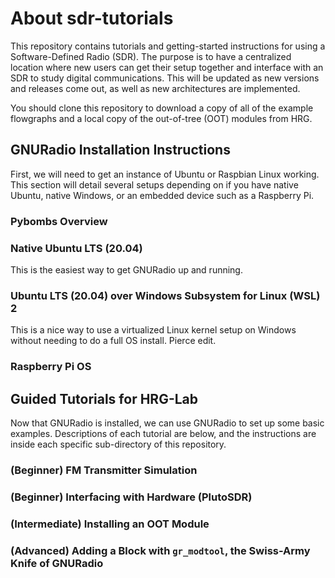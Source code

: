 # About sdr-tutorials
This repository contains tutorials and getting-started instructions for using a Software-Defined Radio (SDR). The purpose is to have a centralized location where new users can get their setup together and interface with an SDR to study digital communications. This will be updated as new versions and releases come out, as well as new architectures are implemented.

You should clone this repository to download a copy of all of the example flowgraphs and a local copy of the out-of-tree (OOT) modules from HRG.

## GNURadio Installation Instructions
First, we will need to get an instance of Ubuntu or Raspbian Linux working. This section will detail several setups depending on if you have native Ubuntu, native Windows, or an embedded device such as a Raspberry Pi.

### Pybombs Overview

### Native Ubuntu LTS (20.04)
This is the easiest way to get GNURadio up and running.

### Ubuntu LTS (20.04) over Windows Subsystem for Linux (WSL) 2
This is a nice way to use a virtualized Linux kernel setup on Windows without needing to do a full OS install. Pierce edit.

### Raspberry Pi OS


## Guided Tutorials for HRG-Lab
Now that GNURadio is installed, we can use GNURadio to set up some basic examples. Descriptions of each tutorial are below, and the instructions are inside each specific sub-directory of this repository.

### (Beginner) FM Transmitter Simulation

### (Beginner) Interfacing with Hardware (PlutoSDR)

### (Intermediate) Installing an OOT Module

### (Advanced) Adding a Block with `gr_modtool`, the Swiss-Army Knife of GNURadio
